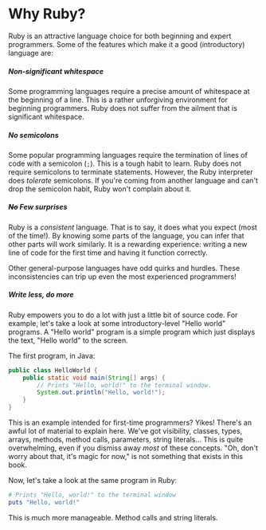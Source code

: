 # Why Ruby?

Ruby is an attractive language choice for both beginning and expert programmers. Some of the features which make it a good (introductory) language are:

##### Non-significant whitespace

Some programming languages require a precise amount of whitespace at the beginning of a line. This is a rather unforgiving environment for beginning programmers. Ruby does not suffer from the ailment that is significant whitespace.

##### No semicolons

Some popular programming languages require the termination of lines of code with a semicolon (`;`). This is a tough habit to learn. Ruby does not require semicolons to terminate statements. However, the Ruby interpreter does _tolerate_ semicolons. If you're coming from another language and can't drop the semicolon habit, Ruby won't complain about it.

##### ~~No~~ Few surprises

Ruby is a _consistent_ language. That is to say, it does what you expect (most of the time!). By knowing some parts of the language, you can infer that other parts will work similarly. It is a rewarding experience: writing a new line of code for the first time and having it function correctly.

Other general-purpose languages have odd quirks and hurdles. These inconsistencies can trip up even the most experienced programmers!

##### Write less, do more

Ruby empowers you to do a lot with just a little bit of source code. For example, let's take a look at some introductory-level "Hello world" programs. A "Hello world" program is a simple program which just displays the text, "Hello world" to the screen.

The first program, in Java:

```java
public class HelloWorld {
    public static void main(String[] args) {
        // Prints "Hello, world!" to the terminal window.
        System.out.println("Hello, world!");
    }
}
```

This is an example intended for first-time programmers? Yikes! There's an awful lot of material to explain here. We've got visibility, classes, types, arrays, methods, method calls, parameters, string literals... This is quite overwhelming, even if you dismiss away *most* of these concepts.  "Oh, don't worry about that, it's magic for now," is not something that exists in this book.

Now, let's take a look at the same program in Ruby:

```ruby
# Prints "Hello, world!" to the terminal window
puts "Hello, world!"
```

This is much more manageable. Method calls and string literals.